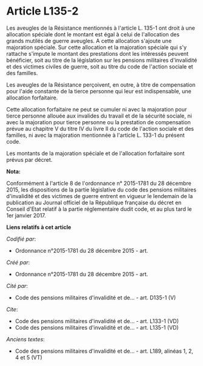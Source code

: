 # Article L135-2

Les aveugles de la Résistance mentionnés à l'article L. 135-1 ont droit à une allocation spéciale dont le montant est égal à
celui de l'allocation des grands mutilés de guerre aveugles. A cette allocation s'ajoute une majoration spéciale. Sur cette
allocation et la majoration spéciale qui s'y rattache s'impute le montant des prestations dont les intéressés peuvent
bénéficier, soit au titre de la législation sur les pensions militaires d'invalidité et des victimes civiles de guerre, soit
au titre du code de l'action sociale et des familles.

Les aveugles de la Résistance perçoivent, en outre, à titre de compensation pour l'aide constante de la tierce personne qui
leur est indispensable, une allocation forfaitaire.

Cette allocation forfaitaire ne peut se cumuler ni avec la majoration pour tierce personne allouée aux invalides du travail
et de la sécurité sociale, ni avec la majoration pour tierce personne ou la prestation de compensation prévue au chapitre V
du titre IV du livre II du code de l'action sociale et des familles, ni avec la majoration mentionnée à l'article L. 133-1 du
présent code.

Les montants de la majoration spéciale et de l'allocation forfaitaire sont prévus par décret.

**Nota:**

Conformément à l'article 8 de l'ordonnance n° 2015-1781 du 28 décembre 2015, les dispositions de la partie législative du
code des pensions militaires d'invalidité et des victimes de guerre entrent en vigueur le lendemain de la publication au
Journal officiel de la République française du décret en Conseil d'Etat relatif à la partie réglementaire dudit code, et au
plus tard le 1er janvier 2017.

**Liens relatifs à cet article**

_Codifié par_:

  - Ordonnance n°2015-1781 du 28 décembre 2015 - art.

_Créé par_:

  - Ordonnance n°2015-1781 du 28 décembre 2015 - art.

_Cité par_:

  - Code des pensions militaires d'invalidité et de... - art. D135-1 (V)

_Cite_:

  - Code des pensions militaires d'invalidité et de... - art. L133-1 (VD)
  - Code des pensions militaires d'invalidité et de... - art. L135-1 (VD)

_Anciens textes_:

  - Code des pensions militaires d'invalidité et de... - art. L189, alinéas 1, 2, 4 et 5  (VT)
